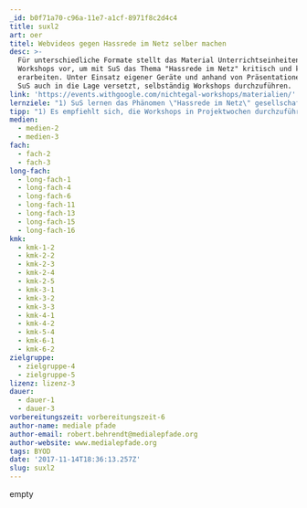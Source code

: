 ```yaml
---
_id: b0f71a70-c96a-11e7-a1cf-8971f8c2d4c4
title: suxl2
art: oer
titel: Webvideos gegen Hassrede im Netz selber machen
desc: >-
  Für unterschiedliche Formate stellt das Material Unterrichtseinheiten und
  Workshops vor, um mit SuS das Thema "Hassrede im Netz" kritisch und kreativ zu
  erarbeiten. Unter Einsatz eigener Geräte und anhand von Präsentationen werden
  SuS auch in die Lage versetzt, selbständig Workshops durchzuführen.
link: 'https://events.withgoogle.com/nichtegal-workshops/materialien/'
lernziele: "1) SuS lernen das Phänomen \"Hassrede im Netz\" gesellschaftlich einzuordnen und eine eigene Position zu beziehen.<br>2) SuS lernen ihre Haltung kreativ zu Ausdruck zu bringen.<br>3) Mit ihren eigenen Smartphones (BYOD) drehen, schneiden, bearbeiten und veröffentlichen die SuS eigene Videos zum Thema.<br>4) SuS verstehen die Bedeutung von digitaler Zivilcourage und können dafür eintreten.<br>5) Die SuS werden zu Mentor\*innen ausgebildet und können die Inhalte der Workshops an jüngere Klassen weitergeben."
tipp: "1) Es empfiehlt sich, die Workshops in Projektwochen durchzuführen und ggf. Kontakt mit YouTuber*innen aufzunehmen, da deren Teilnahme eine zusätzliche Motivation für die SuS darstellt.<br>2) Der geplante und kreative Einsatz der Smartphones lockert sofort die klassische Schullernsituation auf, dafür sollten sich die SuS in der Produktionsphase aber auch frei in der Schule bewegen können.<br>3) Das Material eignet sich, um auch andere Querschnittsthemen inhaltlich zu bearbeiten, wie etwa: Grundrechte, Medienarbeit, Kommunikationsverhalten oder Urheberrecht."
medien:
  - medien-2
  - medien-3
fach:
  - fach-2
  - fach-3
long-fach:
  - long-fach-1
  - long-fach-4
  - long-fach-6
  - long-fach-11
  - long-fach-13
  - long-fach-15
  - long-fach-16
kmk:
  - kmk-1-2
  - kmk-2-2
  - kmk-2-3
  - kmk-2-4
  - kmk-2-5
  - kmk-3-1
  - kmk-3-2
  - kmk-3-3
  - kmk-4-1
  - kmk-4-2
  - kmk-5-4
  - kmk-6-1
  - kmk-6-2
zielgruppe:
  - zielgruppe-4
  - zielgruppe-5
lizenz: lizenz-3
dauer:
  - dauer-1
  - dauer-3
vorbereitungszeit: vorbereitungszeit-6
author-name: mediale pfade
author-email: robert.behrendt@medialepfade.org
author-website: www.medialepfade.org
tags: BYOD
date: '2017-11-14T18:36:13.257Z'
slug: suxl2
---
```

empty
